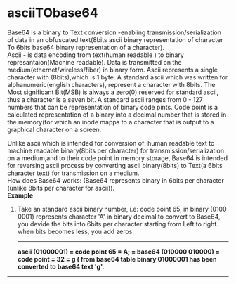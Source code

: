 # asciiTObase64
Base64 is a binary to Text conversion -enabling transmission/serialization of data in an obfuscated text(8bits ascii binary representation of character To 6bits base64 binary representation of a character).<br />
Ascii - is data encoding from text(human readable ) to binary represantaion(Machine readable). Data is transmitted on the medium(ethernet/wireless/fiber) in binary form. Ascii represents a single character with (8bits),which is 1 byte. A standard ascii which was written for alphanumeric(english characters), represent a character with 8bits. The Most significant Bit(MSB) is always a zero(0) reserved for standard ascii, thus a character is a seven bit. A standard ascii ranges from 0 - 127 numbers that can be representation of binary code pints. Code point is a calculated representation of a binary into a decimal number that is stored in the memory(for which an inode mapps to a character that is output to a graphical character on a screen.<br />

Unlike ascii which is intended for conversion of: human readable text to machine readable binary(8bits per character) for transmission/serialization on a medium,and to their code point in memory storage, Base64 is intended for reversing ascii process by converting ascii binary(8bits) to Text(a 6bits character text) for transmission on a medium.<br/>
How does Base64 works: (Base64 represents binary in 6bits per character (unlike 8bits per character for ascii)).<br />
<b span="Base64 calc">Example</b>
1. Take an standard ascii binary number, i.e: code point 65, in binary (0100 0001) represents character 'A' in binary decimal.to convert to Base64, you devide the bits into 6bits per character starting from Left to right. when bits becomes less, you add zeros.<br /><hr />
  <b>ascii (01000001) = code point 65 = A; = base64 (010000 010000) = code point = 32 = g ( from base64 table binary 01000001 has been converted to base64 text 'g'.</b>
  <hr />
